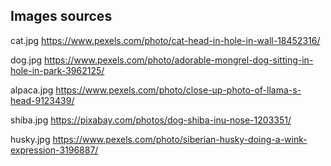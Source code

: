 ## Images sources

cat.jpg https://www.pexels.com/photo/cat-head-in-hole-in-wall-18452316/

dog.jpg https://www.pexels.com/photo/adorable-mongrel-dog-sitting-in-hole-in-park-3962125/

alpaca.jpg https://www.pexels.com/photo/close-up-photo-of-llama-s-head-9123439/

shiba.jpg https://pixabay.com/photos/dog-shiba-inu-nose-1203351/

husky.jpg https://www.pexels.com/photo/siberian-husky-doing-a-wink-expression-3196887/